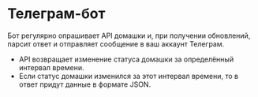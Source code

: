 # Телеграм-бот

Бот регулярно опрашивает API домашки и, при получении обновлений, парсит ответ и отправляет сообщение в ваш аккаунт Телеграм.

- API возвращает изменение статуса домашки за определённый интервал времени.
- Если статус домашки изменился за этот интервал времени, то в ответ придут данные в формате JSON.

